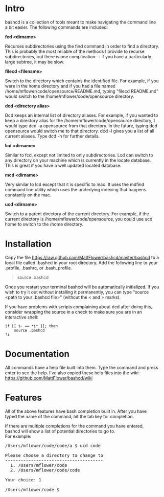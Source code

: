 Intro
=====

bashcd is a collection of tools meant to make navigating the command line a bit easier.  The following commands are included:

<b>fcd &lt;dirname&gt;</b>

Recurses subdirectories using the find command in order to find a directory.  This is probably the most reliable of the methods
I provide to recurse subdirectories, but there is one complication -- if you have a particularly large subtree, it may be slow.

<b>filecd &lt;filename&gt;</b>

Switch to the directory which contains the identified file.  For example, if you were in the home directory and if you had a 
file named /home/mflower/code/opensource/README.md, typing "filecd README.md" would switch to the /home/mflower/code/opensource
directory.

<b>dcd &lt;directory alias&gt;</b>

Dcd keeps an internal list of directory aliases.  For example, if you wanted to keep a directory alias for the 
/home/mflower/code/opensource directory, I would type dcd -a opensource from that directory.  In the future, typing 
dcd opensource would switch me to that directory.  dcd -l gives you a list of all current aliases.
Type dcd -h for further details.

<b>lcd &lt;dirname&gt;</b>

Similar to fcd, except not limited to only subdirectories.  Lcd can switch to any directory on your machine which is currently
in the locate database.  This is great if you have a well updated located database. 

<b>mcd &lt;dirname&gt;</b>

Very similar to lcd except that it is specific to mac.  It uses the mdfind command line utility which uses the underlying 
indexing that happens constantly on the mac.  

<b>ucd &lt;dirname&gt;</b>

Switch to a parent directory of the current directory.  For example, if the current directory is /home/mflower/code/opensource, 
you could use ucd home to switch to the /home directory.

Installation
============
Copy the file https://raw.github.com/MattFlower/bashcd/master/bashcd to a local file called .bashcd in your root directory.
Add the following line to your .profile, .bashrc, or .bash_profile.  

> source .bashcd

Once you restart your terminal bashcd will be automatically initialized.  If you wish to try it out without installing it 
permanently, you can type "source <path to your .bashcd file>" (without the < and > marks).

If you have problems with scripts complaining about dcd after doing this, consider wrapping the source in a check to make sure
you are in an interactive shell:


    if [[ $- == *i* ]]; then
        source .bashcd
    fi

Documentation
=============
All commands have a help file built into them.  Type the command and press enter to see the help.  I've also copied these
help files into the wiki: <https://github.com/MattFlower/bashcd/wiki>

Features
========
All of the above features have bash completion built in.  After you have typed the name of the command, hit the tab key for
completion.

If there are multiple completions for the command you have entered, bashcd will show a list of potential directories to go to.  
For example:

<pre>
/Users/mflower/code/code/a $ ucd code
 
Please choose a directory to change to
--------------------------------------
  1. /Users/mflower/code 
  2. /Users/mflower/code/code 

Your choice: 1

/Users/mflower/code $
</pre>

